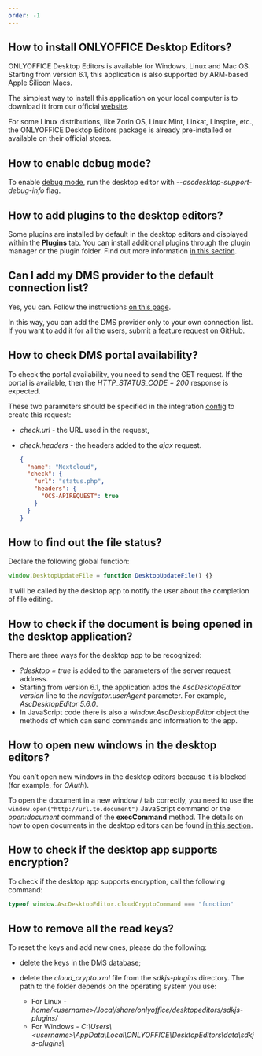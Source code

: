 ```yaml
---
order: -1
---
```


## How to install ONLYOFFICE Desktop Editors?

ONLYOFFICE Desktop Editors is available for Windows, Linux and Mac OS. Starting from version 6.1, this application is also supported by ARM-based Apple Silicon Macs.

The simplest way to install this application on your local computer is to download it from our official [website](https://www.onlyoffice.com/download-desktop.aspx).

For some Linux distributions, like Zorin OS, Linux Mint, Linkat, Linspire, etc., the ONLYOFFICE Desktop Editors package is already pre-installed or available on their official stores.

## How to enable debug mode?

To enable [debug mode](../../Usage%20API/Debugging/Running%20in%20debug%20mode%20on%20Windows/index.md), run the desktop editor with *--ascdesktop-support-debug-info* flag.

## How to add plugins to the desktop editors?

Some plugins are installed by default in the desktop editors and displayed within the **Plugins** tab. You can install additional plugins through the plugin manager or the plugin folder. Find out more information [in this section](../../Usage%20API/Adding%20plugins/index.md).

## Can I add my DMS provider to the default connection list?

Yes, you can. Follow the instructions [on this page](../../Usage%20API/Adding%20a%20DMS%20provider/index.md).

In this way, you can add the DMS provider only to your own connection list. If you want to add it for all the users, submit a feature request [on GitHub](https://github.com/ONLYOFFICE/DesktopEditors/issues).

## How to check DMS portal availability?

To check the portal availability, you need to send the GET request. If the portal is available, then the *HTTP\_STATUS\_CODE = 200* response is expected.

These two parameters should be specified in the integration [config](../../Usage%20API/Adding%20a%20DMS%20provider/index.md) to create this request:

- *check.url* - the URL used in the request,

- *check.headers* - the headers added to the *ajax* request.

  ``` json
  {
    "name": "Nextcloud",
    "check": {
      "url": "status.php",
      "headers": {
        "OCS-APIREQUEST": true
      } 
    }
  }
  ```

## How to find out the file status?

Declare the following global function:

``` javascript
window.DesktopUpdateFile = function DesktopUpdateFile() {}
```

It will be called by the desktop app to notify the user about the completion of file editing.

## How to check if the document is being opened in the desktop application?

There are three ways for the desktop app to be recognized:

- *?desktop = true* is added to the parameters of the server request address.
- Starting from version 6.1, the application adds the *AscDesktopEditor $version$* line to the *navigator.userAgent* parameter. For example, *AscDesktopEditor 5.6.0*.
- In JavaScript code there is also a *window\.AscDesktopEditor* object the methods of which can send commands and information to the app.

## How to open new windows in the desktop editors?

You can’t open new windows in the desktop editors because it is blocked (for example, for *OAuth*).

To open the document in a new window / tab correctly, you need to use the `window.open("http://url.to.document")` JavaScript command or the *open:document* command of the **execCommand** method. The details on how to open documents in the desktop editors can be found [in this section](../../Usage%20API/Adding%20a%20DMS%20provider/Opening%20documents/index.md).

## How to check if the desktop app supports encryption?

To check if the desktop app supports encryption, call the following command:

``` js
typeof window.AscDesktopEditor.cloudCryptoCommand === "function"
```

## How to remove all the read keys?

To reset the keys and add new ones, please do the following:

- delete the keys in the DMS database;

- delete the *cloud\_crypto.xml* file from the *sdkjs-plugins* directory. The path to the folder depends on the operating system you use:

  - For Linux - *home/\<username>/.local/share/onlyoffice/desktopeditors/sdkjs-plugins/*
  - For Windows - *C:\Users\\\<username>\AppData\Local\ONLYOFFICE\DesktopEditors\data\sdkjs-plugins\\*
